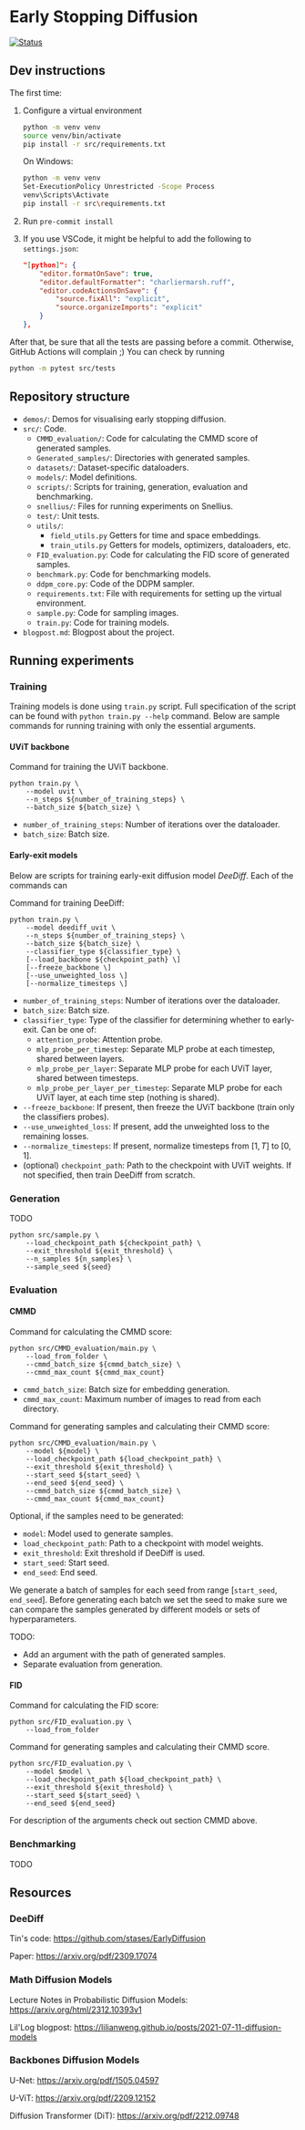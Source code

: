 # Early Stopping Diffusion

[![Status](https://github.com/razvanmatisan/early-stopping-diffusion/actions/workflows/python.yml/badge.svg)](https://github.com/razvanmatisan/early-stopping-diffusion/actions/workflows/python.yml)

## Dev instructions
The first time:
1. Configure a virtual environment
    ```bash
    python -m venv venv
    source venv/bin/activate
    pip install -r src/requirements.txt
    ```

    On Windows:
    ```bash
    python -m venv venv
    Set-ExecutionPolicy Unrestricted -Scope Process
    venv\Scripts\Activate
    pip install -r src\requirements.txt
    ```

2. Run `pre-commit install`
3. If you use VSCode, it might be helpful to add the following to `settings.json`:
    ```json
    "[python]": {
        "editor.formatOnSave": true,
        "editor.defaultFormatter": "charliermarsh.ruff",
        "editor.codeActionsOnSave": {
            "source.fixAll": "explicit",
            "source.organizeImports": "explicit"
        }
    },
    ```

After that, be sure that all the tests are passing before a commit. Otherwise, GitHub Actions will complain ;) You can check by running
```bash
python -m pytest src/tests
```

## Repository structure
- `demos/`: Demos for visualising early stopping diffusion.
- `src/`: Code.
    - `CMMD_evaluation/`: Code for calculating the CMMD score of generated samples.
    - `Generated_samples/`: Directories with generated samples.
    - `datasets/`: Dataset-specific dataloaders.
    - `models/`: Model definitions.
    - `scripts/`: Scripts for training, generation, evaluation and benchmarking.
    - `snellius/`: Files for running experiments on Snellius.
    - `test/`: Unit tests.
    - `utils/`:
        - `field_utils.py` Getters for time and space embeddings.
        - `train_utils.py` Getters for models, optimizers, dataloaders, etc.
    - `FID_evaluation.py`: Code for calculating the FID score of generated samples.
    - `benchmark.py`: Code for benchmarking models.
    - `ddpm_core.py`: Code of the DDPM sampler.
    - `requirements.txt`: File with requirements for setting up the virtual environment.
    - `sample.py`: Code for sampling images.
    - `train.py`: Code for training models.
- `blogpost.md`: Blogpost about the project.

## Running experiments

### Training
Training models is done using `train.py` script.
Full specification of the script can be found with `python train.py --help` command. Below are sample commands for running training with only the essential arguments.

#### UViT backbone

Command for training the UViT backbone.
```shell
python train.py \
    --model uvit \
    --n_steps ${number_of_training_steps} \
    --batch_size ${batch_size} \
```
- `number_of_training_steps`: Number of iterations over the dataloader.
- `batch_size`: Batch size.

#### Early-exit models
Below are scripts for training early-exit diffusion model *DeeDiff*.
Each of the commands can 

Command for training DeeDiff:
```shell
python train.py \
    --model deediff_uvit \
    --n_steps ${number_of_training_steps} \
    --batch_size ${batch_size} \
    --classifier_type ${classifier_type} \
    [--load_backbone ${checkpoint_path} \]
    [--freeze_backbone \]
    [--use_unweighted_loss \]
    [--normalize_timesteps \]
```

- `number_of_training_steps`: Number of iterations over the dataloader.
- `batch_size`: Batch size.
- `classifier_type`: Type of the classifier for determining whether to early-exit. Can be one of:
    - `attention_probe`: Attention probe.
    - `mlp_probe_per_timestep`: Separate MLP probe at each timestep, shared between layers.
    - `mlp_probe_per_layer`: Separate MLP probe for each UViT layer, shared between timesteps.
    - `mlp_probe_per_layer_per_timestep`: Separate MLP probe for each UViT layer, at each time step (nothing is shared).
- `--freeze_backbone`: If present, then freeze the UViT backbone (train only the classifiers probes).
- `--use_unweighted_loss`: If present, add the unweighted loss to the remaining losses.
- `--normalize_timesteps`: If present, normalize timesteps from $[1, T]$ to $[0, 1]$.
- (optional) `checkpoint_path`: Path to the checkpoint with UViT weights. If not specified, then train DeeDiff from scratch.

### Generation
TODO
```shell
python src/sample.py \
    --load_checkpoint_path ${checkpoint_path} \
    --exit_threshold ${exit_threshold} \
    --n_samples ${n_samples} \ 
    --sample_seed ${seed}
```

### Evaluation

#### CMMD
Command for calculating the CMMD score: 
```shell
python src/CMMD_evaluation/main.py \
    --load_from_folder \
    --cmmd_batch_size ${cmmd_batch_size} \
    --cmmd_max_count ${cmmd_max_count}
```
- `cmmd_batch_size`: Batch size for embedding generation.
- `cmmd_max_count`: Maximum number of images to read from each directory.

Command for generating samples and calculating their CMMD score:
```shell
python src/CMMD_evaluation/main.py \
    --model ${model} \
    --load_checkpoint_path ${load_checkpoint_path} \
    --exit_threshold ${exit_threshold} \
    --start_seed ${start_seed} \
    --end_seed ${end_seed} \
    --cmmd_batch_size ${cmmd_batch_size} \
    --cmmd_max_count ${cmmd_max_count}
```
Optional, if the samples need to be generated:
- `model`: Model used to generate samples. 
- `load_checkpoint_path`: Path to a checkpoint with model weights.
- `exit_threshold`: Exit threshold if DeeDiff is used.
- `start_seed`: Start seed.
- `end_seed`: End seed.

We generate a batch of samples for each seed from range [`start_seed`, `end_seed`].
Before generating each batch we set the seed to make sure we can compare the samples generated by different models or sets of hyperparameters.

TODO: 
- Add an argument with the path of generated samples.
- Separate evaluation from generation.


#### FID
Command for calculating the FID score:
```shell
python src/FID_evaluation.py \
    --load_from_folder
```

Command for generating samples and calculating their CMMD score.
```shell
python src/FID_evaluation.py \
    --model $model \
    --load_checkpoint_path ${load_checkpoint_path} \
    --exit_threshold ${exit_threshold} \
    --start_seed ${start_seed} \
    --end_seed ${end_seed}
```

For description of the arguments check out section CMMD above.

### Benchmarking
TODO


## Resources
### DeeDiff

Tin's code: https://github.com/stases/EarlyDiffusion

Paper: https://arxiv.org/pdf/2309.17074

### Math Diffusion Models

Lecture Notes in Probabilistic Diffusion Models: https://arxiv.org/html/2312.10393v1

Lil'Log blogpost: https://lilianweng.github.io/posts/2021-07-11-diffusion-models

### Backbones Diffusion Models

U-Net: https://arxiv.org/pdf/1505.04597

U-ViT: https://arxiv.org/pdf/2209.12152

Diffusion Transformer (DiT): https://arxiv.org/pdf/2212.09748
